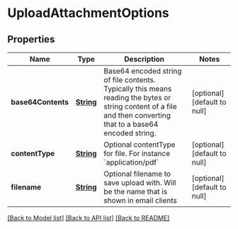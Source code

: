 # UploadAttachmentOptions
## Properties

Name | Type | Description | Notes
------------ | ------------- | ------------- | -------------
**base64Contents** | [**String**](string.md) | Base64 encoded string of file contents. Typically this means reading the bytes or string content of a file and then converting that to a base64 encoded string. | [optional] [default to null]
**contentType** | [**String**](string.md) | Optional contentType for file. For instance &#x60;application/pdf&#x60; | [optional] [default to null]
**filename** | [**String**](string.md) | Optional filename to save upload with. Will be the name that is shown in email clients | [optional] [default to null]

[[Back to Model list]](../README.md#documentation-for-models) [[Back to API list]](../README.md#documentation-for-api-endpoints) [[Back to README]](../README.md)

